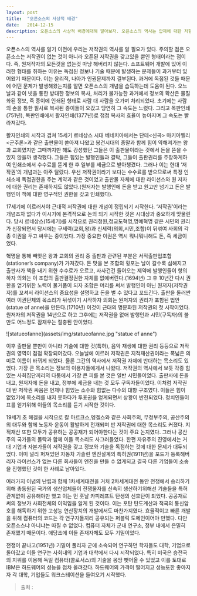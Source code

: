 ```yaml
---
layout: post
title:  "오픈소스의 사상적 배경"
date:   2014-12-15
description: 오픈소스의 사상적 배경에대해 알아보자. 오픈소스의 역사는 압제에 대한 저항과 맥을 같이한다. 중세시대부터 정보와 기술의 독점이 가저온 윤리적인 문제의 흐름은 현재까지 이어진다.
---
```


<p class="intro"><span class="dropcap">오</span>픈소스의 역사를 알기 이전에 우리는 저작권의 역사를 알 필요가 있다. 주의할 점은 오픈소스는 저작권이 없는 것이 아니라 오픈된 저작권을 갖고있을 뿐인 형태이라는 점이다. 즉, 원저작자의 모든것을 없는것 마냥 해버리지 않는다. 소프트웨어 개발에 있어 이러한 형태를 취하는 이유는 독점된 정보나 기술 때문에 발생하는 문제들이 과거부터 있어왔기 때문이다. 이는 윤리적, 나아가 인권문제까지 결부된다. 과거에 독점된 것들 때문에 어떤 문제가 발생해왔는지를 알면 오픈소스의 개념을 습득하는데 도움이 된다. 오느날과 같이 넷을 통한 방대한 정보의 복사, 처리가 불가능한 과거에서 정보의 확산은 물질화된 정보, 즉 종이에 인쇄된 형태로 사람 대 사람을 오가며 처리되었다. 초기에는 사람의 손을 통한 필사로 복사된 종이들이 오갔고 당연히 그 속도는 느렸다. 그리고 목판인쇄(751년), 목판인쇄에서 활자인쇄(1377년)로 점점 복사의 효율이 높아지며 그 속도는 빨라져갔다.</p><p></p>

<p class="intro"><span class="dropcap">활</span>자인쇄의 시작과 겹쳐 15세기 르네상스 시대 베네치아에서는 단테<신곡> 마키아벨리<군주론>과 같은 출판물이 쏟아져 나왔고 봉건시대의 종말과 함께 힘이 약해져가는 왕과 교회였지만 그때까지만 해도 강성했던 그들은 이 출판물이라는 것에서 돈을 뜯을 수 있지 않을까 생각했다. 그들은 힘있는 발행인들과 결탁, 그들이 출판권리를 주장하게하여 인쇄소에서 수수료를 뜯게 한 후 일부를 세금으로 받아챙겼다. 그러나 이는 현대 ‘저작권’의 개념과는 아주 달랐다. 우선 저작권이라기 보다는 수수료를 받으므로써 특정 인쇄소에 독점권한을 주는 계약과 같은 것이었고 출판물 자체에 대한 라이선스와 원 저자에 대한 권리는 존재하지도 않았다.(원저자는 발행인에 돈을 받고 원고만 넘기고 돈은 발행인이 책에 대한 영구적인 권한을 갖고 인쇄했다).</p><p></p>

<p class="intro"><span class="dropcap">1</span>7세기에 이르러서야 근대적 저작권에 대한 개념이 정립되기 시작한다. ‘저작권’이라는 개념조차 없다가 이시기에 본격적으로 논의 되기 시작한 것은 시대상과 중요하게 맞물린다. 당시 르네상스(15세기)를 시작으로 권리청원,청교도혁명,명예혁명 같은 시민의 권리가 신장되면서 당시에는 구세력(교회,왕)과 신세력(의회,시민,조합)이 뒤섞여 사회의 각종 이권을 두고 싸우는 중이었다. 가장 중요한 이권은 역시 뭐니뭐니해도 돈, 즉 세금이었다.</p><p></p>

<p class="intro"><span class="dropcap">혁</span>명을 통해 빼앗은 왕과 교회의 권리 중 출판과 관련된 부분은 서적출판업조합(stationer’s company)가 가져갔다. 돈 맛을 본 조합의 횡포는 날이 갈수록 심해지고 출판사가 책을 내기 위한 수수료가 오르고, 사사건건 들어오는 제약에 발행인들이 항의하자 의회는 이 조합의 출판결정권한 자체를 없에버린다.(1694년) 그 후 10년간 다시 권한을 얻기위한 노력이 물거품이 되자 조합은 머리를 써서 발행인이 아닌 원저자(저작권자)를 꼬셔서 라이선스의 중요성을 설명하고 돈을 벌 수 있다고 꼬드긴다. 출판을 둘러싼 여러 이권단체의 목소리가 뒤섞이기 시작하자 의회는 원저자의 권리가 포함된 법안(statue of anne)을 만든다.(1710년) 이것이 근대의 명문화된 저작권의 첫 시작이었다. 원저자의 저작권을 14년으로 하고 그후에는 저작권을 없애 발행인과 시민(구독자)의 불만도 어느정도 잠재우는 절충된 안이었다.</p><p></p> ![statueofanne](assets/img/statueofanne.jpg "statue of anne")<p></p>

<p class="intro"><span class="dropcap">이</span>후 출판물 뿐만이 아니라 기술에 대한 것(특허), 음악 재생에 대한 권리 등등으로 저작권의 영역이 점점 확장되어갔다. 오늘날에 이르러 저작권은 지적재산권이라는 폭넓은 의미로 이름이 바뀌게 되었다. 물론 그간의 역사에서 저작권 자체에 반대하는 목소리도 있었다. 가장 큰 목소리는 정보의 이용자들에게서 나왔다. 저작권의 역사에서 보듯 각종 힘있는 사회집단끼리의 다툼에서 가장 큰 피를 본 것은 일반 시민들이었다. 출판사에 돈을 내고, 원저자에 돈을 내고, 정부에 세금을 내는 것 모두 구독자들이었다. 이처럼 저작권 대 반 저작권 싸움은 언제나 힘있는 소수와 힘없는 다수의 대항 구조였다. 이들은 힘이 없었기에 목소리를 내지 못하다가 투표권을 얻게되면서 상황이 반전되었다. 정치인들이 표를 얻기위해 이들의 목소리를 듣기 시작한 것이다.</p><p></p>

<p class="intro"><span class="dropcap">1</span>9세기 초 헤겔을 시작으로 칼 마르크스,엥겔스와 같은 사회주의, 무정부주의, 공산주의의 대두와 함께 노동자 운동이 활발하게 전개되며 반 저작권에 대한 목소리도 커졌다. 지적재산 또한 모두가 공유하는 공공재가 되어야한다는 것이 주요 논지였다. 그러나 공산주의 국가들의 몰락과 함께 이들 목소리도 사그러들었다. 한편 자유주의 진영에서는 거대 기업과 자본가들이 저작권을 갖고 정보와 기술을 독점하는 것에 대한 문제가 대두되었다. 이미 널리 퍼져있던 자동차 가솔린 엔진설계의 특허권(1911년)을 포드가 등록해버리자 라이선스가 없는 다른 회사들이 엔진을 만들 수 없게되고 결국 다른 기업들이 소송을 진행했던 것이 한 사례로 남아있다.</p><p></p>

<p class="intro"><span class="dropcap">여</span>러가지 이념의 난립과 함께 1차세계대전을 거처 2차세계대전 동안 전쟁에서 승리하기위해 총동원된 국가의 생산업체들이 전쟁물자를 신속히 생산하기위해선 기술들을 특허관계없이 공유해야만 했고 이는 먼 훗날 카피레프트 탄생의 신호탄이 되었다. 공공재로써의 정보가 사회전체의 이익임을 알게 된 것이다. 이는 포탄 탄도계산과 적국의 통신암호를 해독하기 위한 고성능 연산장치의 개발에서도 마찬가지였다. 효율적이고 빠른 개발을 위해 컴퓨터의 코드는 각 연구자들끼리 공유되는 퍼블릭 도메인이어야 만했다. 다만 오픈소스냐 아니냐는 따질 수 없었다. 컴퓨터 자체가 군내 연구소, 정부 내에서 은밀히 존재했기 때문이다. 애당초에 이들 존재자체도 모두 기밀이었다.</p><p></p>

<p class="intro"><span class="dropcap">전</span>쟁이 끝나고(1951년) 기밀이 풀리자 군에 소속되어 연구하던 학자들도 대학, 기업으로 돌아갔고 이들 연구는 사회내의 기업과 대학에서 다시 시작되었다. 특히 미국은 승전국의 지위를 이용해 독일 컴퓨터(콜로서스)의 기술을 몽땅 뺏어올 수 있었고 이를 토대로 IBM은 하드웨어의 성능을 점차 올려갔다. 하드웨어의 가격이 떨어지고 성능또한 좋아지자 각 대학, 기업들도 워크스테이션을 들여오기 시작했다.</p>

<blockquote>출처 : <https://naver.com></blockquote>
